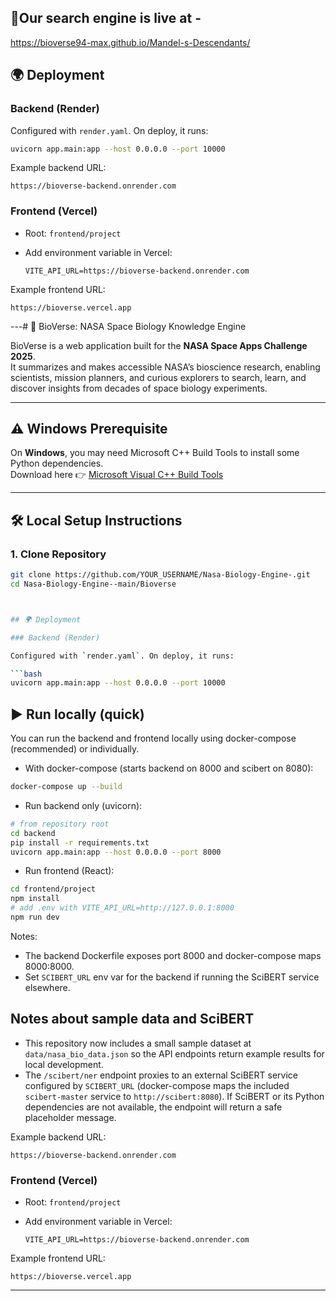 ## 🚀Our search engine is live at -
https://bioverse94-max.github.io/Mandel-s-Descendants/










## 🌍 Deployment

### Backend (Render)

Configured with `render.yaml`. On deploy, it runs:

```bash
uvicorn app.main:app --host 0.0.0.0 --port 10000
```

Example backend URL:

```
https://bioverse-backend.onrender.com
```

### Frontend (Vercel)

* Root: `frontend/project`
* Add environment variable in Vercel:

  ```
  VITE_API_URL=https://bioverse-backend.onrender.com
  ```

Example frontend URL:

```
https://bioverse.vercel.app
```

---# 🚀 BioVerse: NASA Space Biology Knowledge Engine  

BioVerse is a web application built for the **NASA Space Apps Challenge 2025**.  
It summarizes and makes accessible NASA’s bioscience research, enabling scientists, mission planners, and curious explorers to search, learn, and discover insights from decades of space biology experiments.  

---

## ⚠️ Windows Prerequisite  
On **Windows**, you may need Microsoft C++ Build Tools to install some Python dependencies.  
Download here 👉 [Microsoft Visual C++ Build Tools](https://visualstudio.microsoft.com/visual-cpp-build-tools/)  

---

## 🛠 Local Setup Instructions  

### 1. Clone Repository  
```bash
git clone https://github.com/YOUR_USERNAME/Nasa-Biology-Engine-.git
cd Nasa-Biology-Engine--main/Bioverse



## 🌍 Deployment

### Backend (Render)

Configured with `render.yaml`. On deploy, it runs:

```bash
uvicorn app.main:app --host 0.0.0.0 --port 10000
```

## ▶️ Run locally (quick)

You can run the backend and frontend locally using docker-compose (recommended) or individually.

- With docker-compose (starts backend on 8000 and scibert on 8080):

```bash
docker-compose up --build
```

- Run backend only (uvicorn):

```bash
# from repository root
cd backend
pip install -r requirements.txt
uvicorn app.main:app --host 0.0.0.0 --port 8000
```

- Run frontend (React):

```bash
cd frontend/project
npm install
# add .env with VITE_API_URL=http://127.0.0.1:8000
npm run dev
```

Notes:
- The backend Dockerfile exposes port 8000 and docker-compose maps 8000:8000.
- Set `SCIBERT_URL` env var for the backend if running the SciBERT service elsewhere.

## Notes about sample data and SciBERT

- This repository now includes a small sample dataset at `data/nasa_bio_data.json` so the API endpoints return example results for local development.
- The `/scibert/ner` endpoint proxies to an external SciBERT service configured by `SCIBERT_URL` (docker-compose maps the included `scibert-master` service to `http://scibert:8080`). If SciBERT or its Python dependencies are not available, the endpoint will return a safe placeholder message.

Example backend URL:

```
https://bioverse-backend.onrender.com
```

### Frontend (Vercel)

* Root: `frontend/project`
* Add environment variable in Vercel:

  ```
  VITE_API_URL=https://bioverse-backend.onrender.com
  ```

Example frontend URL:

```
https://bioverse.vercel.app
```

---
